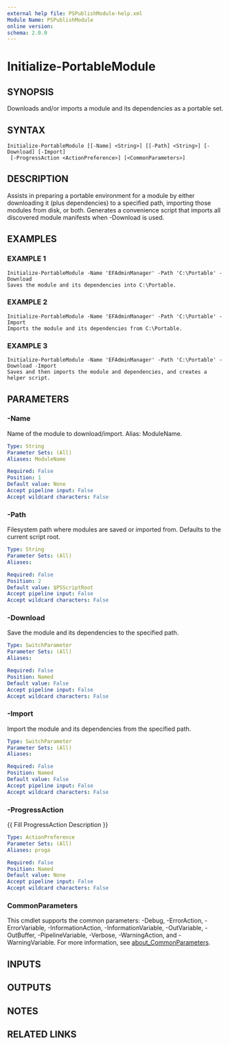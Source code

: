 ```yaml
---
external help file: PSPublishModule-help.xml
Module Name: PSPublishModule
online version:
schema: 2.0.0
---
```


# Initialize-PortableModule

## SYNOPSIS
Downloads and/or imports a module and its dependencies as a portable set.

## SYNTAX

```
Initialize-PortableModule [[-Name] <String>] [[-Path] <String>] [-Download] [-Import]
 [-ProgressAction <ActionPreference>] [<CommonParameters>]
```

## DESCRIPTION
Assists in preparing a portable environment for a module by either downloading it (plus dependencies)
to a specified path, importing those modules from disk, or both.
Generates a convenience script that
imports all discovered module manifests when -Download is used.

## EXAMPLES

### EXAMPLE 1
```
Initialize-PortableModule -Name 'EFAdminManager' -Path 'C:\Portable' -Download
Saves the module and its dependencies into C:\Portable.
```

### EXAMPLE 2
```
Initialize-PortableModule -Name 'EFAdminManager' -Path 'C:\Portable' -Import
Imports the module and its dependencies from C:\Portable.
```

### EXAMPLE 3
```
Initialize-PortableModule -Name 'EFAdminManager' -Path 'C:\Portable' -Download -Import
Saves and then imports the module and dependencies, and creates a helper script.
```

## PARAMETERS

### -Name
Name of the module to download/import.
Alias: ModuleName.

```yaml
Type: String
Parameter Sets: (All)
Aliases: ModuleName

Required: False
Position: 1
Default value: None
Accept pipeline input: False
Accept wildcard characters: False
```

### -Path
Filesystem path where modules are saved or imported from.
Defaults to the current script root.

```yaml
Type: String
Parameter Sets: (All)
Aliases:

Required: False
Position: 2
Default value: $PSScriptRoot
Accept pipeline input: False
Accept wildcard characters: False
```

### -Download
Save the module and its dependencies to the specified path.

```yaml
Type: SwitchParameter
Parameter Sets: (All)
Aliases:

Required: False
Position: Named
Default value: False
Accept pipeline input: False
Accept wildcard characters: False
```

### -Import
Import the module and its dependencies from the specified path.

```yaml
Type: SwitchParameter
Parameter Sets: (All)
Aliases:

Required: False
Position: Named
Default value: False
Accept pipeline input: False
Accept wildcard characters: False
```

### -ProgressAction
{{ Fill ProgressAction Description }}

```yaml
Type: ActionPreference
Parameter Sets: (All)
Aliases: proga

Required: False
Position: Named
Default value: None
Accept pipeline input: False
Accept wildcard characters: False
```

### CommonParameters
This cmdlet supports the common parameters: -Debug, -ErrorAction, -ErrorVariable, -InformationAction, -InformationVariable, -OutVariable, -OutBuffer, -PipelineVariable, -Verbose, -WarningAction, and -WarningVariable. For more information, see [about_CommonParameters](http://go.microsoft.com/fwlink/?LinkID=113216).

## INPUTS

## OUTPUTS

## NOTES

## RELATED LINKS
